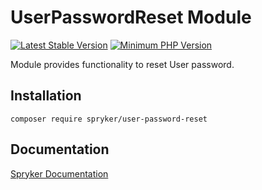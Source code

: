 # UserPasswordReset Module
[![Latest Stable Version](https://poser.pugx.org/spryker/user-password-reset/v/stable.svg)](https://packagist.org/packages/spryker/user-password-reset)
[![Minimum PHP Version](https://img.shields.io/badge/php-%3E%3D%208.0-8892BF.svg)](https://php.net/)

Module provides functionality to reset User password.

## Installation

```
composer require spryker/user-password-reset
```

## Documentation

[Spryker Documentation](https://docs.spryker.com)
